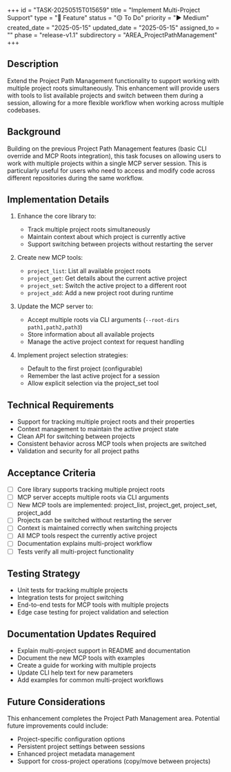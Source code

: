 +++
id = "TASK-20250515T015659"
title = "Implement Multi-Project Support"
type = "🌟 Feature"
status = "🟡 To Do"
priority = "▶️ Medium"
created_date = "2025-05-15"
updated_date = "2025-05-15"
assigned_to = ""
phase = "release-v1.1"
subdirectory = "AREA_ProjectPathManagement"
+++

## Description

Extend the Project Path Management functionality to support working with multiple project roots simultaneously. This enhancement will provide users with tools to list available projects and switch between them during a session, allowing for a more flexible workflow when working across multiple codebases.

## Background

Building on the previous Project Path Management features (basic CLI override and MCP Roots integration), this task focuses on allowing users to work with multiple projects within a single MCP server session. This is particularly useful for users who need to access and modify code across different repositories during the same workflow.

## Implementation Details

1. Enhance the core library to:
   - Track multiple project roots simultaneously
   - Maintain context about which project is currently active
   - Support switching between projects without restarting the server

2. Create new MCP tools:
   - `project_list`: List all available project roots
   - `project_get`: Get details about the current active project
   - `project_set`: Switch the active project to a different root
   - `project_add`: Add a new project root during runtime

3. Update the MCP server to:
   - Accept multiple roots via CLI arguments (`--root-dirs path1,path2,path3`)
   - Store information about all available projects
   - Manage the active project context for request handling

4. Implement project selection strategies:
   - Default to the first project (configurable)
   - Remember the last active project for a session
   - Allow explicit selection via the project_set tool

## Technical Requirements

- Support for tracking multiple project roots and their properties
- Context management to maintain the active project state
- Clean API for switching between projects
- Consistent behavior across MCP tools when projects are switched
- Validation and security for all project paths

## Acceptance Criteria

- [ ] Core library supports tracking multiple project roots
- [ ] MCP server accepts multiple roots via CLI arguments
- [ ] New MCP tools are implemented: project_list, project_get, project_set, project_add
- [ ] Projects can be switched without restarting the server
- [ ] Context is maintained correctly when switching projects
- [ ] All MCP tools respect the currently active project
- [ ] Documentation explains multi-project workflow
- [ ] Tests verify all multi-project functionality

## Testing Strategy

- Unit tests for tracking multiple projects
- Integration tests for project switching
- End-to-end tests for MCP tools with multiple projects
- Edge case testing for project validation and selection

## Documentation Updates Required

- Explain multi-project support in README and documentation
- Document the new MCP tools with examples
- Create a guide for working with multiple projects
- Update CLI help text for new parameters
- Add examples for common multi-project workflows

## Future Considerations

This enhancement completes the Project Path Management area. Potential future improvements could include:
- Project-specific configuration options
- Persistent project settings between sessions
- Enhanced project metadata management
- Support for cross-project operations (copy/move between projects)
